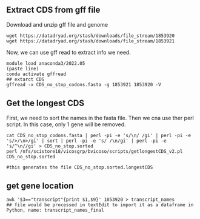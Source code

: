 ## Extract CDS from gff file

Download and unzip gff file and genome
```
wget https://datadryad.org/stash/downloads/file_stream/1853920
wget https://datadryad.org/stash/downloads/file_stream/1853921
```
Now, we can use gff read to extract info we need.
```
module load anaconda3/2022.05
(paste line)
conda activate gffread
## extarct CDS
gffread -x CDS_no_stop_codons.fasta -g 1853921 1853920 -V
```
## Get the longest CDS
First, we need to sort the names in the fasta file. Then we cna use ther perl script. In this case, only 1 gene will be removed.
```
cat CDS_no_stop_codons.fasta | perl -pi -e 's/\n/ /gi' | perl -pi -e 's/>/\n>/gi' | sort | perl -pi -e 's/ /\n/gi' | perl -pi -e 's/^\n//gi' > CDS_no_stop.sorted
perl /nfs/scistore18/vicosgrp/bvicoso/scripts/getlongestCDS_v2.pl CDS_no_stop.sorted

#this generates the file CDS_no_stop.sorted.longestCDS
```
## get gene location
```
awk '$3=="transcript"{print $1,$9}' 1853920 > transcript_names
## file would be processed in textEdit to import it as a dataframe in Python, name: transcript_names_final
```

